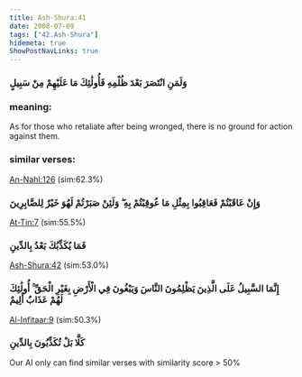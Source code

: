 ```yaml
---
title: Ash-Shura:41
date: 2008-07-09
tags: ["42.Ash-Shura"]
hidemeta: true 
ShowPostNavLinks: true 
---
```

### وَلَمَنِ انْتَصَرَ بَعْدَ ظُلْمِهِ فَأُولَٰئِكَ مَا عَلَيْهِمْ مِنْ سَبِيلٍ
### meaning: 
As for those who retaliate after being wronged, there is no ground for action against them.
### similar verses: 

[An-Nahl:126](/16/126) (sim:62.3%)

### وَإِنْ عَاقَبْتُمْ فَعَاقِبُوا بِمِثْلِ مَا عُوقِبْتُمْ بِهِ ۖ وَلَئِنْ صَبَرْتُمْ لَهُوَ خَيْرٌ لِلصَّابِرِينَ

[At-Tin:7](/95/7) (sim:55.5%)

### فَمَا يُكَذِّبُكَ بَعْدُ بِالدِّينِ

[Ash-Shura:42](/42/42) (sim:53.0%)

### إِنَّمَا السَّبِيلُ عَلَى الَّذِينَ يَظْلِمُونَ النَّاسَ وَيَبْغُونَ فِي الْأَرْضِ بِغَيْرِ الْحَقِّ ۚ أُولَٰئِكَ لَهُمْ عَذَابٌ أَلِيمٌ

[Al-Infitaar:9](/82/9) (sim:50.3%)

### كَلَّا بَلْ تُكَذِّبُونَ بِالدِّينِ

Our AI only can find similar verses with similarity score > 50% 
